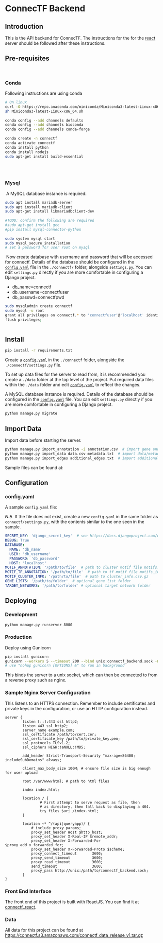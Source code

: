 # ConnecTF Backend

## Introduction

This is the API backend for ConnecTF. The instructions for the for the [react](#front-end-interface) server should be followed after these instructions.

## Pre-requisites
​
### Conda

Following instructions are using conda

```bash
# On linux
curl -O https://repo.anaconda.com/miniconda/Miniconda3-latest-Linux-x86_64.sh
sh Miniconda3-latest-Linux-x86_64.sh
​
conda config --add channels defaults
conda config --add channels bioconda
conda config --add channels conda-forge
​
conda create -n connectf
conda activate connectf
conda install python
conda install nodejs
sudo apt-get install build-essential
​
```
​
### Mysql
​
A MySQL database instance is required. 
​
​
```bash
sudo apt install mariadb-server
sudo apt install mariadb-client
sudo apt-get install libmariadbclient-dev
​
#TODO: confirm the following are required
#sudo apt-get install gcc
#pip install mysql-connector-python
​
sudo system mysql start
sudo mysql_secure_installation
# set a password for user root on mysql
```
​
Now create database with username and password that will be accessed for connectf.
Details of the database should be configured in the [`config.yaml`](#configyaml) file in the `./connectf/` folder, alongside `settings.py`. You can edit `settings.py` directly if you are more comfortable in configuring a Django project.
​
​
- db_name=connectf
- db_username=connectfuser
- db_passwd=connectfpwd
​
```bash
sudo mysqladmin create connectf
sudo mysql -u root
grant all privileges on connectf.* to 'connectfuser'@'localhost' identified by 'connectfpwd';
flush privileges;
​
```


## Install

```bash
pip install -r requirements.txt
```

Create a [`config.yaml`](#configyaml) in the `./connectf` folder, alongside the `./connectf/settings.py` file.

To set up data files for the server to read from, it is recommended you create a `./data` folder at the top level of the project. Put required data files within the `./data` folder and edit [`config.yaml`](#configyaml) to reflect the changes.

A MySQL database instance is required. Details of the database should be configured in the [`config.yaml`](#configyaml) file. You can edit `settings.py` directly if you are more comfortable in
configuring a Django project.

```bash
python manage.py migrate
```

## Import Data

Import data before starting the server.

```bash
python manage.py import_annotation -i annotation.csv  # import gene annotations
python manage.py import_data data.csv metadata.txt  # import data/metadata
python manage.py import_edges additional_edges.txt  # import additional edges
```

Sample files can be found at:

## Configuration

### config.yaml

A sample `config.yaml` file:

*N.B.* If the file does not exist, create a new `config.yaml` in the same folder as `connectf/settings.py`, with the contents similar to the one seen in the sample.

```yaml
SECRET_KEY: 'django_secret_key'  # see https://docs.djangoproject.com/en/2.2/ref/settings/#secret-key
DEBUG: True
DATABASE:
  NAME: 'db_name'
  USER: 'db_username'
  PASSWORD: 'db_password'
  HOST: 'localhost'
MOTIF_ANNOTATION: '/path/to/file'  # path to cluster motif file motifs.csv.gz
MOTIF_TF_ANNOTATION: '/path/to/file'  # path to tf motif file motifs_indv.csv.gz
MOTIF_CLUSTER_INFO: '/path/to/file'  # path to cluster_info.csv.gz
GENE_LISTS: '/path/to/folder'  # optional gene list folder
TARGET_NETWORKS: '/path/to/folder' # optional target network folder
```

## Deploying

### Development

```bash
python manage.py runserver 8000
```

### Production

Deploy using Gunicorn

```bash
pip install gunicorn
gunicorn --workers 5 --timeout 200 --bind unix:connectf_backend.sock -m 007 connectf.wsgi
# use "nohup gunicorn [OPTIONS] &" to run in background

```

This binds the server to a unix socket, which can then be connected to from a reverse proxy such as nginx.

### Sample Nginx Server Configuration

This listens to an HTTPS connection. Remember to include certificates and private keys in the configuration, or use an HTTP configuration instead.

```text
server {
        listen [::]:443 ssl http2;
        listen 443 ssl http2;
        server_name example.com;
        ssl_certificate /path/to/cert.cer;
        ssl_certificate_key /path/to/private_key.pem;
        ssl_protocols TLSv1.2;
        ssl_ciphers HIGH:!aNULL:!MD5;

        add_header Strict-Transport-Security "max-age=86400; includeSubDomains" always;

        client_max_body_size 100M; # ensure file size is big enough for user upload

        root /var/www/html; # path to html files

        index index.html;

        location / {
                # First attempt to serve request as file, then
                # as directory, then fall back to displaying a 404.
                try_files $uri /index.html;
        }

        location ~* ^/(api|queryapp)/ {
            # include proxy_params;
            proxy_set_header Host $http_host;
            proxy_set_header X-Real-IP $remote_addr;
            proxy_set_header X-Forwarded-For $proxy_add_x_forwarded_for;
            proxy_set_header X-Forwarded-Proto $scheme;
            proxy_connect_timeout       3600;
            proxy_send_timeout          3600;
            proxy_read_timeout          3600;
            send_timeout                3600;
            proxy_pass http://unix:/path/to/connectf_backend.sock;
        }
}

```

### Front End Interface

The front end of this project is built with ReactJS. You can find it at [connectf_react](https://github.com/coruzzilab/connectf_react).

### Data

All data for this project can be found at https://connectf.s3.amazonaws.com/connectf_data_release_v1.tar.gz
